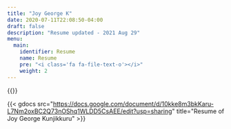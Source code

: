 ```yaml
---
title: "Joy George K"
date: 2020-07-11T22:08:50-04:00
draft: false
description: "Resume updated - 2021 Aug 29"
menu:
  main:
    identifier: Resume
    name: Resume
    pre: "<i class='fa fa-file-text-o'></i>"
    weight: 2
---
```


{{<stackoverflow-badge userid="181832">}}

<!-- [Download](https://joymononline.in/uploads/joy_resume.pdf) -->

{{< gdocs src="https://docs.google.com/document/d/10kke8m3bkKaru-L7Nm2oxBC2Q73nOShq1WLDD5CsAEE/edit?usp=sharing" title="Resume of Joy George Kunjikkuru" >}}
